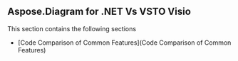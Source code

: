 ## Aspose.Diagram for .NET Vs VSTO Visio

This section contains the following sections
* [Code Comparison of Common Features](Code Comparison of Common Features)
